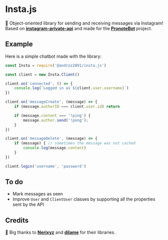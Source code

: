 # Insta.js

💬 Object-oriented library for sending and receiving messages via Instagram! Based on **[instagram-private-api](https://github.com/dilame/instagram-private-api)** and made for the **[PronoteBot](https://github.com/Androz2091/pronote-bot)** project.

## Example

Here is a simple chatbot made with the library:

```js
const Insta = require('@androz2091/insta.js')

const client = new Insta.Client()

client.on('connected', () => {
    console.log(`Logged in as ${client.user.username}`)
})

client.on('messageCreate', (message) => {
    if (message.authorID === client.user.id) return

    if (message.content === '!ping') {
        message.author.send('!pong');
    }
})

client.on('messageDelete', (message) => {
    if (message) { // sometimes the message was not cached
        console.log(message.content)
    }
})

client.login('username', 'password')
```

## To do

* Mark messages as seen
* Improve `User` and `ClientUser` classes by supporting all the properties sent by the API

## Credits

🧡 Big thanks to **[Nerixyz](https://github.com/Nerixyz)** and **[dilame](https://github.com/dilame)** for their libraries.
